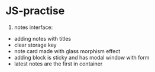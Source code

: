 # JS-practise
1. notes interface:
- adding notes with titles
- clear storage key
- note card made with glass morphism effect
- adding block is sticky and has modal window with form
- latest notes are the first in container
